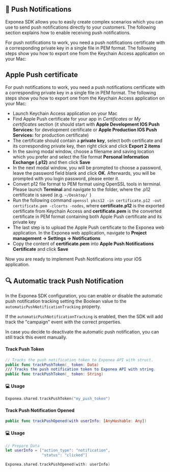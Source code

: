 ## 📣  Push Notifications

Exponea SDK allows you to easily create complex scenarios which you can use to send push notifications directly to your customers. The following section explains how to enable receiving push notifications.

For push notifications to work, you need a push notifications certificate with a corresponding private key in a single file in PEM format. The following steps show you how to export one from the Keychain Access application on your Mac:

## Apple Push certificate ##

For push notifications to work, you need a push notifications certificate with a corresponding private key in a single file in PEM format. The following steps show you how to export one from the Keychain Access application on your Mac:

* Launch Keychain Access application on your Mac
* Find Apple Push certificate for your app in *Certificates* or *My certificates* section (it should start with **Apple Development IOS Push Services:** for development certificate or **Apple Production IOS Push Services:** for production certificate)
* The certificate should contain a **private key**, select both certificate and its corresponding private key, then right click and click **Export 2 items**
* In the saving modal window, choose a filename and saving location which you prefer and select the file format **Personal Information Exchange (.p12)** and then click **Save**
* In the next modal window, you will be prompted to choose a password, leave the password field blank and click **OK**. Afterwards, you will be prompted with you login password, please enter it.
* Convert p12 file format to PEM format using OpenSSL tools in terminal. Please launch **Terminal** and navigate to the folder, where the .p12 certificate is saved (e.g.  `~/Desktop/ `)
* Run the following command  `openssl pkcs12 -in certificate.p12 -out certificate.pem -clcerts -nodes`, where **certificate.p12** is the exported certificate from Keychain Access and **certificate.pem** is the converted certificate in PEM format containing both Apple Push certificate and its private key
* The last step is to upload the Apple Push certificate to the Exponea web application. In the Exponea web application, navigate to **Project management -> Settings -> Notifications**
* Copy the content of **certificate.pem** into **Apple Push Notifications Certificate** and click **Save**

Now you are ready to implement Push Notifications into your iOS application.

## 🔍 Automatic track Push Notification

In the Exponea SDK configuration, you can enable or disable the automatic push notification tracking setting the Boolean value to the `automaticPushNotificationTracking` property.

If the `automaticPushNotificationTracking` is enabled, then the SDK will add track the "campaign" event with the correct properties.

In case you decide to deactivate the automatic push notification, you can still track this event manually.

#### Track Push Token

```swift
// Tracks the push notification token to Exponea API with struct.
public func trackPushToken(_ token: Data)
/// Tracks the push notification token to Exponea API with string.
public func trackPushToken(_ token: String)
```

#### 💻 Usage

```swift
Exponea.shared.trackPushToken("my_push_token")
```

#### Track Push Notification Opened

```swift
public func trackPushOpened(with userInfo: [AnyHashable: Any])
```

#### 💻 Usage

```swift
// Prepare Data
let userInfo = ["action_type": "notification",
                "status": "clicked"]

Exponea.shared.trackPushOpened(with: userInfo)
```
